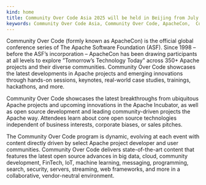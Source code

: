 ```yaml
---
kind: home
title: Community Over Code Asia 2025 will be held in Beijing from July 25 to 27，2025
keywords: Community Over Code Asia, Community Over Code, ApacheCon,  Community Over Code Asia 2025
---
```


Community Over Code (formly known as ApacheCon) is the official global conference series of The Apache Software Foundation (ASF). Since 1998 – before the ASF’s incorporation – ApacheCon has been drawing participants at all levels to explore ”Tomorrow’s Technology Today” across 350+ Apache projects and their diverse communities. Community Over Code showcases the latest developments in Apache projects and emerging innovations through hands-on sessions, keynotes, real-world case studies, trainings, hackathons, and more.


Community Over Code showcases the latest breakthroughs from ubiquitous Apache projects and upcoming innovations in the Apache Incubator, as well as open source development and leading community-driven projects the Apache way. Attendees learn about core open source technologies independent of business interests, corporate biases, or sales pitches.


The Community Over Code program is dynamic, evolving at each event with content directly driven by select Apache project developer and user communities. Community Over Code delivers state-of-the-art content that features the latest open source advances in big data, cloud, community development, FinTech, IoT, machine learning, messaging, programming, search, security, servers, streaming, web frameworks, and more in a collaborative, vendor-neutral environment.
